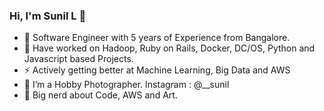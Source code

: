 ### Hi, I'm Sunil L 👋

- 👯 Software Engineer with 5 years of Experience from Bangalore.
- 🔭 Have worked on Hadoop, Ruby on Rails, Docker, DC/OS, Python and Javascript based Projects.
- ⚡ Actively getting better at Machine Learning, Big Data and AWS
- 🤔 I’m a Hobby Photographer. Instagram : @__sunil
- 💬 Big nerd about Code, AWS and Art. 

